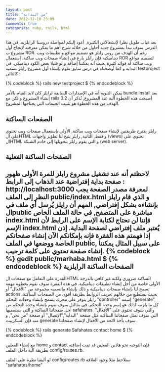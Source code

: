 ```yaml
---
layout: post
title: "من البداية"
date: 2012-12-10 23:09
comments: true
categories: ruby, rails, html
---
```

بعد غياب طويل نظرا لإنشغالاتي الكثيرة, أعود إليكم لمواصلة دروسنا الرايلزية. في هذا الدرس سوف نبدأ بمشروع جديد أحاول من خلاله شرح أهم ما يمكن معرفته لإنجاح أول مشروع ب ROR.
رغم أن الهدف من  روبي رايلز هو تصميم مواقع و تطبيقات ويب ديناميكية فإن رايلز بارع في إنشاء صفحات ويب ساكنة. إستعمال ROR لتصميم مواقع ويب ساكنة له فوائد كثيرة بحيث أنه يمكننا إضافة و لو قليلا بعض الكود ديناميكي.
في البداية و كما أوضحناه في درس سابق نقوم بإنشاء أول مشروع رايلز نسميه testproject كالتالي : 


{% codeblock %}
rails new testproject $
{% endcodeblock %}  

يمكن التنويه أنه في الإصدارات السابقة لرايلز كان لابد القيام بالأمر bundle install بعد إنشاء المشروع و لكن مع rails 3.2 أصبحت هذه الخطوة آلية عند المشروع, نُذكر أن الهدف من هذه الخطوة هو تثبيث الجيمات التي يحتاجها المشروع.



  الصفحات الساكنة
---------------------------
رايلز يقترح  طريقتين لإنشاء صفحات ويب ساكنة, الأولى بإستعمال صفحات ويب تحتوي على الHTML و فقط, الثانية, رايلز يتيح لنا تطؤير واجهات (views) تحتوي على الHTML و التي يقوم رايلز بتحويلها إلى خادم الشبكة (web server).

الصفحات الساكنة الفعلية
---------------------------

لاحظتم أنه عند تشغيل مشروع رايلز للمرة الأولى ظهور صفحة بداية إفتراضية عند الذهاب إلى الرابط : http://localhost:3000
لمعرفة مصدر الصفحة يجب النظر إلى الملف public/index.html و الذي قام رايلز بإنشاءه بشكل إفتراضي, المهم أن رايلز يُرسل أي ملف في الpublic مباشرة على المتصفح, في حالة الملف الخاص index.html فإننا لن نحتاج لكتابة الإسم على الرابط لأن الإسم index.html يُعتبر ملف إفتراضي لصفحة البداية. إذن إذا فهمتم هذه الفقرة فإنه بإمكانكم الآن إنشاء صفحاتكم الخاصة ووضعها في الملف public, على سبيل المثال يمكننا إنشاء صفحة تحتوي على كلمة ترحيب.
{% codeblock %}
gedit public/marhaba.html $
{% endcodeblock %}
الصفحات الساكنة الرايلزية 
---------------------------

القدرة على التعامل مع صفحات الHTML الساكنة ضروري ولكنه غير كافي بالدرجة الأولى خاصة من أجل إنشاء تطبيقات ديناميكية. في هذه الفقرة سوف نقوم بخطوة مهمة تسمح لنا بإنشاء صفحات ديناميكية و ذلك بإنشاء مانسميه مجموعة من "الأفعال" أو actions بحيث نستطيع من خلالهم تعريف الروابط بطريقة أقوى من الصفحات الساكنة. رايلز يتوفر على محرك يسمح بإنشاء وحدات التحكم "controller" إسمه "generate", كل ما يلزمه لذلك هو إسم وحدة التحكم. في مثالنل سوف نقوم بإنشاء وحدة التحكم من أجل صفحاتنا الساكنة و التي سنسميها safahates. والتي سوف تحتوي على "الأفعال" التي سوف تمثل صفحاتنا الساكنة مثل صفحة "البداية","الإتصال" أو صفحة "من نحن", و منه فإن السكريبت generate سوف يأخذ لائحة من الأفعال لإنشاء صفحاتنا.

{% codeblock %}
rails generate Safahates contact home $
{% endcodeblock %}

مع إنشاء الفعلين home و contact فإن التوجيه نحو هاذين الفعلين قد تمت إضافته بطريقة آلية داخل الملف config/routes.rb.

لو أليقنا نظرة على الملف config/routes.rb سنلاحظ مثلا وجود العلاقة "safahates/home" 
   


